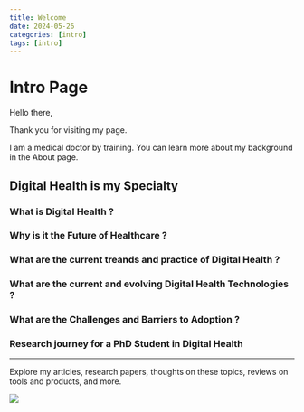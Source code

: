```yaml
---
title: Welcome
date: 2024-05-26
categories: [intro]
tags: [intro]
---
```


# Intro Page

Hello there,

Thank you for visiting my page.

I am a medical doctor by training. You can learn more about my background in the About page.

## Digital Health is my Specialty

### What is Digital Health ?

### Why is it the Future of Healthcare ?

### What are the current treands and practice of Digital Health ?

### What are the current and evolving Digital Health Technologies ?

### What are the Challenges and Barriers to Adoption ?

### Research journey for a PhD Student in Digital Health

---

Explore my articles, research papers, thoughts on these topics, reviews on tools and products, and more.

![](https://nextcloud.th-deg.de/s/qMayTW55TRKwqAw/download/DALL%C2%B7E%202024-05-26%2014.24.09%20-%20A%20simple,%20vector%20graphic%20logo%20representing%20a%20Medical%20Doctor%20specializing%20in%20digital%20health,%20research,%20and%20education.%20The%20logo%20features%20a%20minimalist%20de.webp)
